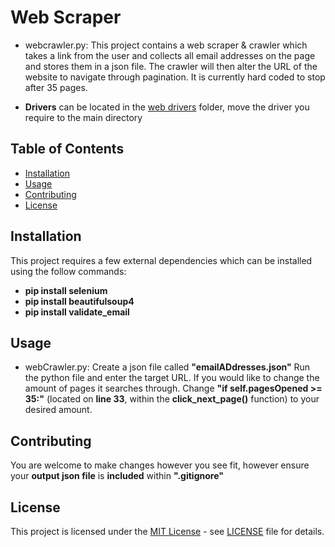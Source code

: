 # Web Scraper 

- webcrawler.py: This project contains a web scraper & crawler which takes a link from the user and collects all email addresses on the page and stores them in a json file.
The crawler will then alter the URL of the website to navigate through pagination.
It is currently hard coded to stop after 35 pages.

- **Drivers** can be located in the [web drivers](./webDrivers) folder, move the driver you require to the main directory



## Table of Contents

- [Installation](#installation)
- [Usage](#usage)
- [Contributing](#contributing)
- [License](#license)

## Installation

This project requires a few external dependencies which can be installed using the follow commands:
- **pip install selenium**
- **pip install beautifulsoup4**
- **pip install validate_email**

## Usage

- webCrawler.py: Create a json file called **"emailADdresses.json"** Run the python file and enter the target URL. If you would like to change the amount of pages it searches through. Change **"if self.pagesOpened >= 35:"** (located on **line 33**, within the **click_next_page()** function) to your desired amount.

## Contributing

You are welcome to make changes however you see fit, however ensure your **output json file** is **included** within **".gitignore"**

## License

This project is licensed under the [MIT License](LICENSE) - see [LICENSE](LICENSE) file for details.
